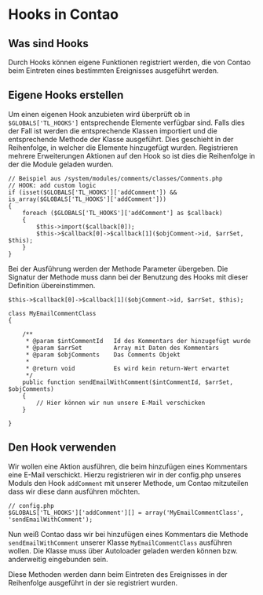 # Hooks in Contao

## Was sind Hooks

Durch Hooks können eigene Funktionen registriert werden, die von Contao beim
Eintreten eines bestimmten Ereignisses ausgeführt werden.

## Eigene Hooks erstellen

Um einen eigenen Hook anzubieten wird überprüft ob in `$GLOBALS['TL_HOOKS']`
entsprechende Elemente verfügbar sind. Falls dies der Fall ist werden die
entsprechende Klassen importiert und die entsprechende Methode der Klasse
ausgeführt. Dies geschieht in der Reihenfolge, in welcher die Elemente
hinzugefügt wurden. Registrieren mehrere Erweiterungen Aktionen auf den
Hook so ist dies die Reihenfolge in der die Module geladen wurden.

``` {.php}
// Beispiel aus /system/modules/comments/classes/Comments.php
// HOOK: add custom logic
if (isset($GLOBALS['TL_HOOKS']['addComment']) && is_array($GLOBALS['TL_HOOKS']['addComment']))
{
	foreach ($GLOBALS['TL_HOOKS']['addComment'] as $callback)
	{
		$this->import($callback[0]);
		$this->$callback[0]->$callback[1]($objComment->id, $arrSet, $this);
	}
}
```

Bei der Ausführung werden der Methode Parameter übergeben. Die Signatur der
Methode muss dann bei der Benutzung des Hooks mit dieser Definition
übereinstimmen.

``` {.php}
$this->$callback[0]->$callback[1]($objComment->id, $arrSet, $this);
```

``` {.php}
class MyEmailCommentClass
{

	/**
	 * @param $intCommentId   Id des Kommentars der hinzugefügt wurde
	 * @param $arrSet         Array mit Daten des Kommentars
	 * @param $objComments    Das Comments Objekt
	 *
	 * @return void           Es wird kein return-Wert erwartet
	 */
	public function sendEmailWithComment($intCommentId, $arrSet, $objComments)
	{
		// Hier können wir nun unsere E-Mail verschicken
	}

}

```

## Den Hook verwenden

Wir wollen eine Aktion ausführen, die beim hinzufügen eines Kommentars eine
E-Mail verschickt. Hierzu registrieren wir in der config.php unseres Moduls
den Hook `addComment` mit unserer Methode, um Contao mitzuteilen dass wir
diese dann ausführen möchten.

``` {.php}
// config.php
$GLOBALS['TL_HOOKS']['addComment'][] = array('MyEmailCommentClass', 'sendEmailWithComment');

```

Nun weiß Contao dass wir bei hinzufügen eines Kommentars die Methode
`sendEmailWithComment` unserer Klasse `MyEmailCommentClass` ausführen
wollen. Die Klasse muss über Autoloader geladen werden können bzw. anderweitig
eingebunden sein.

Diese Methoden werden dann beim Eintreten des Ereignisses in der Reihenfolge
ausgeführt in der sie registriert wurden.